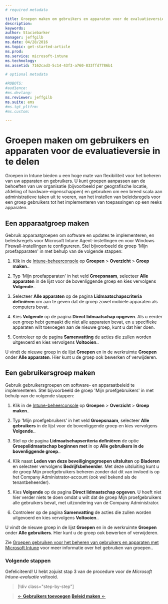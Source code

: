 ```yaml
---
# required metadata

title: Groepen maken om gebruikers en apparaten voor de evaluatieversie in te delen | Microsoft Intune
description:
keywords:
author: Staciebarker
manager: jeffgilb
ms.date: 04/28/2016
ms.topic: get-started-article
ms.prod:
ms.service: microsoft-intune
ms.technology:
ms.assetid: 7162cad3-5c14-43f3-a760-833ffd7786b1

# optional metadata

#ROBOTS:
#audience:
#ms.devlang:
ms.reviewer: jeffgilb
ms.suite: ems
#ms.tgt_pltfrm:
#ms.custom:

---
```


# Groepen maken om gebruikers en apparaten voor de evaluatieversie in te delen
Groepen in Intune bieden u een hoge mate van flexibiliteit voor het beheren van uw apparaten en gebruikers. U kunt groepen aanpassen aan de behoeften van uw organisatie (bijvoorbeeld per geografische locatie, afdeling of hardware-eigenschappen) en gebruiken om een breed scala aan administratieve taken uit te voeren, van het instellen van beleidsregels voor een groep gebruikers tot het implementeren van toepassingen op een reeks apparaten.

## Een apparaatgroep maken
Gebruik apparaatgroepen om software en updates te implementeren, en beleidsregels voor Microsoft Intune Agent-instellingen en voor Windows Firewall-instellingen te configureren. Stel bijvoorbeeld de groep 'Mijn proefapparaten' in met behulp van de volgende stappen:

1.  Klik in de [Intune-beheerconsole](https://manage.microsoft.com/) op **Groepen** &gt; **Overzicht** &gt; **Groep maken**..

2.  Typ 'Mijn proefapparaten' in het veld **Groepsnaam**, selecteer **Alle apparaten** in de lijst voor de bovenliggende groep en kies vervolgens **Volgende**..

3.  Selecteer **Alle apparaten** op de pagina **Lidmaatschapscriteria definiëren** om aan te geven dat de groep zowel mobiele apparaten als computers bevat.

4.  Kies **Volgende** op de pagina **Direct lidmaatschap opgeven**. Als u eerder een groep hebt gemaakt die niet alle apparaten bevat, en u specifieke apparaten wilt toevoegen aan de nieuwe groep, kunt u dat hier doen.

5.  Controleer op de pagina **Samenvatting** de acties die zullen worden uitgevoerd en kies vervolgens **Voltooien**..

U vindt de nieuwe groep in de lijst **Groepen** en in de werkruimte **Groepen** onder **Alle apparaten**. Hier kunt u de groep ook bewerken of verwijderen.

## Een gebruikersgroep maken
Gebruik gebruikersgroepen om software- en apparaatbeleid te implementeren. Stel bijvoorbeeld de groep 'Mijn proefgebruikers' in met behulp van de volgende stappen:

1.  Klik in de [Intune-beheerconsole](https://manage.microsoft.com/) op **Groepen** &gt; **Overzicht** &gt; **Groep maken**..

2.  Typ 'Mijn proefgebruikers' in het veld **Groepsnaam**, selecteer **Alle gebruikers** in de lijst voor de bovenliggende groep en kies vervolgens **Volgende**..

3.  Stel op de pagina **Lidmaatschapscriteria definiëren** de optie **Groepslidmaatschap beginnen met** in op **Alle gebruikers in de bovenliggende groep**..

4.  Klik naast **Leden van deze beveiligingsgroepen uitsluiten** op **Bladeren** en selecteer vervolgens **Bedrijfsbeheerder**. Met deze uitsluiting kunt u de groep Mijn proefgebruikers beheren zonder dat dit van invloed is op het Company Administrator-account (ook wel bekend als de tenantbeheerder).

5.  Kies **Volgende** op de pagina **Direct lidmaatschap opgeven**. U hoeft niet hier verder niets te doen omdat u wilt dat de groep Mijn proefgebruikers alle gebruikers bevat, met uitzondering van de Company Administrator.

6.  Controleer op de pagina **Samenvatting** de acties die zullen worden uitgevoerd en kies vervolgens **Voltooien**..

U vindt de nieuwe groep in de lijst **Groepen** en in de werkruimte **Groepen** onder **Alle gebruikers**. Hier kunt u de groep ook bewerken of verwijderen.

Zie [Groepen gebruiken voor het beheren van gebruikers en apparaten met Microsoft Intune](/Intune/Deploy-Use/use-groups-to-manage-users-and-devices-with-microsoft-intune) voor meer informatie over het gebruiken van groepen..

### Volgende stappen
Gefeliciteerd! U hebt zojuist stap 3 van de procedure voor de *Microsoft Intune-evaluatie* voltooid.

>[!div class="step-by-step"]

>[&larr; **Gebruikers toevoegen**](.\get-started-with-a-30-day-trial-of-microsoft-intune-step-2.md)     [**Beleid maken** &larr;](.\get-started-with-a-30-day-trial-of-microsoft-intune-step-4.md)  


<!--HONumber=May16_HO1-->


